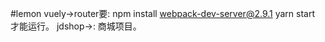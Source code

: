 #lemon
    vuely->router要:
        npm install webpack-dev-server@2.9.1
        yarn start 
        才能运行。
    jdshop->:
        商城项目。
        
